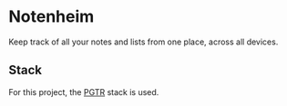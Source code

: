 # Notenheim

Keep track of all your notes and lists from one place, across all devices.

## Stack

For this project, the [PGTR](https://github.com/WKHAllen/pgtr-sample-app) stack is used.
